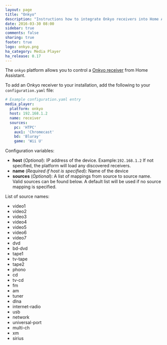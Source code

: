 ```yaml
---
layout: page
title: "Onkyo"
description: "Instructions how to integrate Onkyo receivers into Home Assistant."
date: 2016-03-30 08:00
sidebar: true
comments: false
sharing: true
footer: true
logo: onkyo.png
ha_category: Media Player
ha_release: 0.17
---
```



The `onkyo` platform allows you to control a [Onkyo receiver](http://www.onkyo.com/) from Home Assistant.

To add an Onkyo receiver to your installation, add the following to your `configuration.yaml` file:

```yaml
# Example configuration.yaml entry
media_player:
  platform: onkyo
  host: 192.168.1.2
  name: receiver
  sources:
    pc: 'HTPC'
    aux1: 'Chromecast'
    bd: 'Bluray'
    game: 'Wii U'
```
Configuration variables:
- **host** (*Optional*): IP address of the device. Example:`192.168.1.2` If not specified, the platform will load any discovered receivers.
- **name** (*Required if host is specified*): Name of the device
- **sources** (*Optional*): A list of mappings from source to source name. Valid sources can be found below. A default list will be used if no source mapping is specified.

List of source names:
- video1
- video2
- video3
- video4
- video5
- video6
- video7
- dvd
- bd-dvd
- tape1
- tv-tape
- tape2
- phono
- cd
- tv-cd
- fm
- am
- tuner
- dlna
- internet-radio
- usb
- network
- universal-port
- multi-ch
- xm
- sirius
